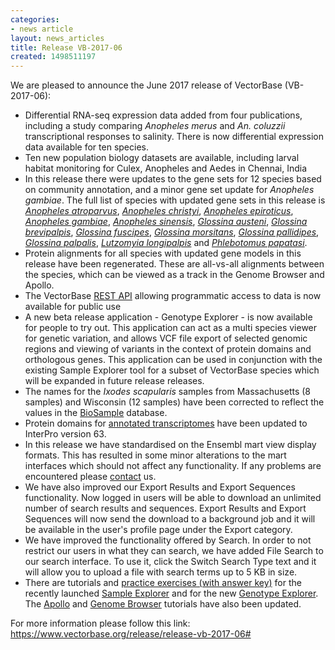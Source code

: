 ```yaml
---
categories:
- news article
layout: news_articles
title: Release VB-2017-06
created: 1498511197
---
```

We are pleased to announce the June 2017 release of VectorBase (VB-2017-06):
<ul>
<li>Differential RNA-seq expression data added from four publications, including a study comparing <i>Anopheles merus</i> and <i>An. coluzzii</i> transcriptional responses to salinity.  There is now differential expression data available for ten species.</li>
<li>Ten new population biology datasets are available, including larval habitat monitoring for Culex, Anopheles and Aedes in Chennai, India</li>
<li>In this release there were updates to the gene sets for 12 species based on community annotation, and a minor gene set update for <i>Anopheles gambiae</i>.  The full list of species with updated gene sets in this release is <i><a href="/organisms/anopheles-atroparvus">Anopheles atroparvus</a></i>,  <i><a href="/organisms/anopheles-christyi">Anopheles christyi</a></i>, <i><a href="/organisms/anopheles-epiroticus">Anopheles epiroticus</a></i>, <i><a href="/organisms/anopheles-gambiae">Anopheles gambiae</a></i>, <i><a href="/organisms/anopheles-sinensis">Anopheles sinensis</a></i>, <i><a href="/organisms/glossina-austeni">Glossina austeni</a></i>, <i><a href="/organisms/glossina-brevipalpis">Glossina brevipalpis</a></i>, <i><a href="/organisms/glossina-fuscipes">Glossina fuscipes</a></i>, <i><a href="/organisms/glossina-morsitans">Glossina morsitans</a></i>, <i><a href="/organisms/glossina-pallidipes">Glossina pallidipes</a></i>, <i><a href="/organisms/glossina-palpalis">Glossina palpalis</a></i>, <i><a href="/organisms/lutzomyia-longipalpis">Lutzomyia longipalpis</a></i> and <i><a href="/organisms/phlebotomus-papatasi">Phlebotomus papatasi</a></i>.</li>
<li>Protein alignments for all species with updated gene models in this release have been regenerated. These are all-vs-all alignments between the species, which can be viewed as a track in the Genome Browser and Apollo.</li>
<li>The VectorBase <a href="/rest/">REST API</a> allowing programmatic access to data is now available for public use</li>
<li>A new beta release application - Genotype Explorer - is now available for people to try out. This application can act as a multi species viewer for genetic variation, and allows VCF file export of selected genomic regions and viewing of variants in the context of protein domains and orthologous genes. This application can be used in conjunction with the existing Sample Explorer tool for a subset of VectorBase species which will be expanded in future release releases.</li>
<li>The names for the <i>Ixodes scapularis</i> samples from Massachusetts (8 samples) and Wisconsin (12 samples) have been corrected to reflect the values in the <a href="https://www.ncbi.nlm.nih.gov/biosample/">BioSample</a> database.</li>
<li>Protein domains for <a href='/annotated-transcriptomes'>annotated transcriptomes</a> have been updated to InterPro version 63.</li>
<li>In this release we have standardised on the Ensembl mart view display formats. This has resulted in some minor alterations to the mart interfaces which should not affect any functionality. If any problems are encountered please <a href="./contact">contact</a> us.</li>

<li> We have also improved our Export Results and Export Sequences functionality. Now logged in users will be able to download an unlimited number of search results and sequences. Export Results and Export Sequences will now send the download to a background job and it will be available in the user's profile page under the Export category. </li>
<li> We have improved the functionality offered by Search. In order to not restrict our users in what they can search, we have added File Search to our search interface. To use it, click the Switch Search Type text and it will allow you to upload a file with search terms up to 5 KB in size. </li>
<li>There are tutorials and <a href="/tutorials/tools-and-resources-tutorials/sample-and-genotype-explorers">practice exercises (with answer key)</a> for the recently launched <a href="/popbio/sample-explorer">Sample Explorer</a> and for the new <a href="/lera">Genotype Explorer</a>. The <a href="/tutorials/community-annotation-tutorials/apollo">Apollo</a> and <a href="/tutorials/tools-and-resources-tutorials/genome-browser">Genome Browser</a> tutorials have also been updated. 
</ul>

For more information please follow this link: <a href="/release/release-vb-2017-06#">https://www.vectorbase.org/release/release-vb-2017-06#</a>
